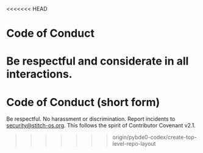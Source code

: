 <<<<<<< HEAD
# Code of Conduct

Be respectful and considerate in all interactions.
=======
# Code of Conduct (short form)
Be respectful. No harassment or discrimination. Report incidents to security@stitch-os.org.
This follows the spirit of Contributor Covenant v2.1.
>>>>>>> origin/pybde0-codex/create-top-level-repo-layout
